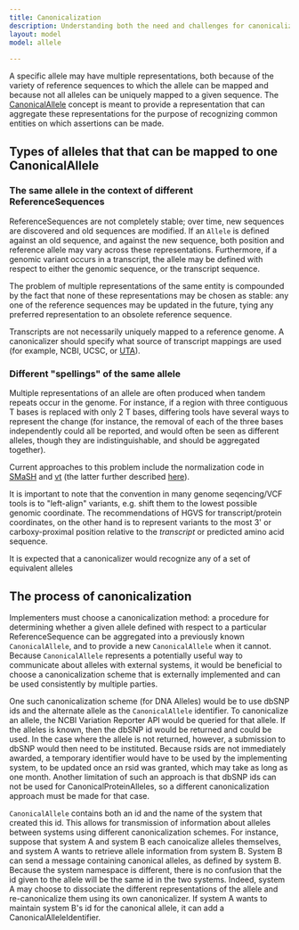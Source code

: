 ```yaml
---
title: Canonicalization 
description: Understanding both the need and challenges for canonicalizing alleles to support the needs of reliably aggregating curated variant knowledge and clinical/research genotypic data.
layout: model
model: allele
 
---
```


A specific allele may have multiple representations, both because of the variety of reference sequences to which the allele can be mapped and because not all alleles can be uniquely mapped to a given sequence. The [CanonicalAllele](/conceptual/canonical_allele) concept is meant to provide a representation that can aggregate these representations for the purpose of recognizing common entities on which assertions can be made.

## Types of alleles that that can be mapped to one CanonicalAllele

### The same allele in the context of different ReferenceSequences

ReferenceSequences are not completely stable; over time, new sequences are discovered and old sequences are modified.  If an `Allele` is defined against an old sequence, and against the new sequence, both position and reference allele may vary across these representations. Furthermore, if a genomic variant occurs in a transcript, the allele may be defined with respect to either the genomic sequence, or the transcript sequence.

The problem of multiple representations of the same entity is compounded by the fact that none of these representations may be chosen as stable: any one of the reference sequences may be updated in the future, tying any preferred representation to an obsolete reference sequence.

Transcripts are not necessarily uniquely mapped to a reference genome. A canonicalizer should specify what source of transcript mappings are used (for example, NCBI, UCSC, or [UTA](https://bitbucket.org/biocommons/uta)).

### Different "spellings" of the same allele

Multiple representations of an allele are often produced when tandem repeats occur in the genome. For instance, if a region with three contiguous T bases is replaced with only 2 T bases, differing tools have several ways to represent the change (for instance, the removal of each of the three bases independently could all be reported, and would often be seen as different alleles, though they are indistinguishable, and should be aggregated together).

Current approaches to this problem include the normalization code in [SMaSH](https://github.com/amplab/smash) and [vt](https://github.com/atks/vt) (the latter further described [here](http://genome.sph.umich.edu/wiki/Variant_Normalization)).

It is important to note that the convention in many genome seqencing/VCF tools is to "left-align" variants, e.g. shift them to the lowest possible genomic coordinate. The recommendations of HGVS for transcript/protein coordinates, on the other hand is to represent variants to the most 3' or carboxy-proximal position relative to the *transcript* or predicted amino acid sequence.

It is expected that a canonicalizer would recognize any of a set of equivalent alleles

## The process of canonicalization

Implementers must choose a canonicalization method: a procedure for determining whether a given allele defined with respect to a particular ReferenceSequence can be aggregated into a previously known `CanonicalAllele`, and to provide a new `CanonicalAllele` when it cannot.   Because `CanonicalAllele` represents a potentially useful way to communicate about alleles with external systems, it would be beneficial to choose a canonicalization scheme that is externally implemented and can be used consistently by multiple parties.

One such canonicalization scheme (for DNA Alleles) would be to use dbSNP ids and the alternate allele as the `CanonicalAllele` identifier.  To canonicalize an allele, the NCBI Variation Reporter API would be queried for that allele.  If the alleles is known, then the dbSNP id would be returned and could be used.    In the case where the allele is not returned, however, a submission to dbSNP would then need to be instituted.  Because rsids are not immediately awarded, a temporary identifier would have to be used by the implementing system, to be updated once an rsid was granted, which may take as long as one month.  Another limitation of such an approach is that dbSNP ids can not be used for CanonicalProteinAlleles, so a different canonicalization approach must be made for that case.

`CanonicalAllele` contains both an id and the name of the system that created this id.  This allows for transmission of information about alleles between systems using different canonicalization schemes.  For instance, suppose that system A and system B each canoicalize alleles themselves, and system A wants to retrieve allele information from system B.  System B can send a message containing canonical alleles, as defined by system B.  Because the system namespace is different, there is no confusion that the id given to the allele will be the same id in the two systems.  Indeed, system A may choose to dissociate the different representations of the allele and re-canonicalize them using its own canonicalizer.  If system A wants to maintain system B's id for the canonical allele, it can add a CanonicalAlleleIdentifier.
